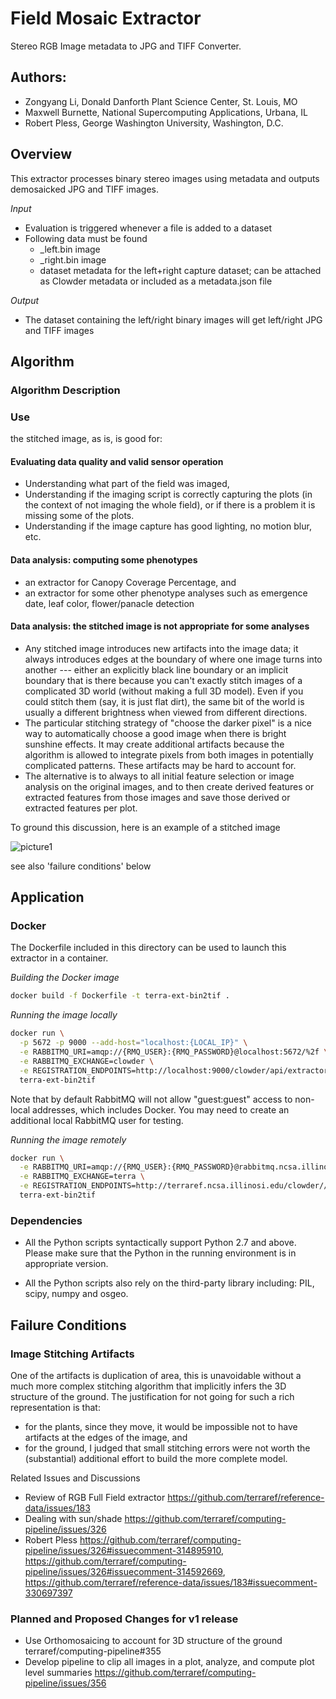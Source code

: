 # Field Mosaic Extractor

Stereo RGB Image metadata to JPG and TIFF Converter.

## Authors:

* Zongyang Li, Donald Danforth Plant Science Center, St. Louis, MO
* Maxwell Burnette, National Supercomputing Applications, Urbana, IL
* Robert Pless, George Washington University, Washington, D.C.

## Overview

This extractor processes binary stereo images using metadata and outputs demosaicked JPG and TIFF images.

_Input_

  - Evaluation is triggered whenever a file is added to a dataset
  - Following data must be found
    - _left.bin image
    - _right.bin image
    - dataset metadata for the left+right capture dataset; can be attached as Clowder metadata or included as a metadata.json file

_Output_

  - The dataset containing the left/right binary images will get left/right JPG and TIFF images

## Algorithm

### Algorithm Description

<TODO>

### Use 

the stitched image, as is, is good for:

#### Evaluating data quality and valid sensor operation

- Understanding what part of the field was imaged,
- Understanding if the imaging script is correctly capturing the plots (in the context of not imaging the whole field), or if there is a problem it is missing some of the plots.
- Understanding if the image capture has good lighting, no motion blur, etc.

#### Data analysis: computing some phenotypes

- an extractor for Canopy Coverage Percentage, and
- an extractor for some other phenotype analyses such as emergence date, leaf color, flower/panacle detection


#### Data analysis: the stitched image is not appropriate for some analyses 

- Any stitched image introduces new artifacts into the image data; it always introduces edges at the boundary of where one image turns into another --- either an explicitly black line boundary or an implicit boundary that is there because you can't exactly stitch images of a complicated 3D world (without making a full 3D model).  Even if you could stitch them (say, it is just flat dirt), the same bit of the world is usually a different brightness when viewed from different directions.
- The particular stitching strategy of "choose the darker pixel" is a nice way to automatically choose a good image when there is bright sunshine effects.  It may create additional artifacts because the algorithm is allowed to integrate pixels from both images in potentially complicated patterns.  These artifacts may be hard to account for.
- The alternative is to always to all initial feature selection or image analysis on the original images, and to then create derived features or extracted features from those images and save those derived or extracted features per plot.

To ground this discussion, here is an example of a stitched image

![picture1](https://user-images.githubusercontent.com/20230686/26936199-916d6b64-4c33-11e7-8544-97294aa97017.png)

see also 'failure conditions' below

## Application

### Docker

The Dockerfile included in this directory can be used to launch this extractor in a container.

_Building the Docker image_

```sh
docker build -f Dockerfile -t terra-ext-bin2tif .
```

_Running the image locally_
```sh
docker run \
  -p 5672 -p 9000 --add-host="localhost:{LOCAL_IP}" \
  -e RABBITMQ_URI=amqp://{RMQ_USER}:{RMQ_PASSWORD}@localhost:5672/%2f \
  -e RABBITMQ_EXCHANGE=clowder \
  -e REGISTRATION_ENDPOINTS=http://localhost:9000/clowder/api/extractors?key={SECRET_KEY} \
  terra-ext-bin2tif
```
Note that by default RabbitMQ will not allow "guest:guest" access to non-local addresses, which includes Docker. You may need to create an additional local RabbitMQ user for testing.

_Running the image remotely_
```sh
docker run \
  -e RABBITMQ_URI=amqp://{RMQ_USER}:{RMQ_PASSWORD}@rabbitmq.ncsa.illinois.edu/clowder \
  -e RABBITMQ_EXCHANGE=terra \
  -e REGISTRATION_ENDPOINTS=http://terraref.ncsa.illinosi.edu/clowder//api/extractors?key={SECRET_KEY} \
  terra-ext-bin2tif
```

### Dependencies

* All the Python scripts syntactically support Python 2.7 and above. Please make sure that the Python in the running environment is in appropriate version.

* All the Python scripts also rely on the third-party library including: PIL, scipy, numpy and osgeo.

## Failure Conditions

### Image Stitching Artifacts
One of the artifacts is duplication of area, this is unavoidable without a much more complex stitching algorithm that implicitly infers the 3D structure of the ground. The justification for not going for such a rich representation is that:
* for the plants, since they move, it would be impossible not to have artifacts at the edges of the image, and
* for the ground, I judged that small stitching errors were not worth the (substantial) additional effort to build the more complete model.

Related Issues and Discussions

* Review of RGB Full Field extractor https://github.com/terraref/reference-data/issues/183
* Dealing with sun/shade https://github.com/terraref/computing-pipeline/issues/326
* Robert Pless https://github.com/terraref/computing-pipeline/issues/326#issuecomment-314895910,
https://github.com/terraref/computing-pipeline/issues/326#issuecomment-314592669, https://github.com/terraref/reference-data/issues/183#issuecomment-330697397

### Planned and Proposed Changes for v1 release

* Use Orthomosaicing to account for 3D structure of the ground terraref/computing-pipeline#355
* Develop pipeline to clip all images in a plot, analyze, and compute plot level summaries https://github.com/terraref/computing-pipeline/issues/356
